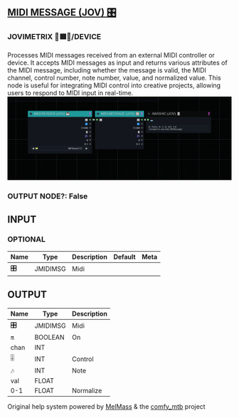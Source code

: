 [MIDI MESSAGE (JOV) 🎛️](https://github.com/Amorano/Jovimetrix-examples/blob/master/node/MIDI%20MESSAGE/MIDI%20MESSAGE.md)
-------------------------------------------------------------------------------------------------------------------------
### JOVIMETRIX 🔺🟩🔵/DEVICE
  
Processes MIDI messages received from an external MIDI controller or device. It accepts MIDI messages as input and returns various attributes of the MIDI message, including whether the message is valid, the MIDI channel, control number, note number, value, and normalized value. This node is useful for integrating MIDI control into creative projects, allowing users to respond to MIDI input in real-time.  
![MIDI MESSAGE](https://raw.githubusercontent.com/Amorano/Jovimetrix-examples/master/node/MIDI%20MESSAGE/MIDI%20MESSAGE.png)
### OUTPUT NODE?: False
INPUT
-----
### OPTIONAL
| Name | Type | Description | Default | Meta |
| --- | --- | --- | --- | --- |
| 🎛️ | JMIDIMSG | Midi |  |  |
OUTPUT
------
| Name | Type | Description |
| --- | --- | --- |
| 🎛️ | JMIDIMSG | Midi |
| 🔛 | BOOLEAN | On |
| chan | INT |  |
| 🎚️ | INT | Control |
| 🎶 | INT | Note |
| val | FLOAT |  |
| 0-1 | FLOAT | Normalize |
Original help system powered by [MelMass](https://github.com/melMass) & the [comfy\_mtb](https://github.com/melMass/comfy_mtb) project